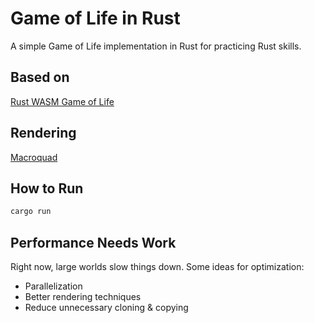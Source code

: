 # Game of Life in Rust

A simple Game of Life implementation in Rust for practicing Rust skills.

## Based on
[Rust WASM Game of Life](https://rustwasm.github.io/book/game-of-life/implementing.html)

## Rendering
[Macroquad](https://macroquad.rs/)

## How to Run
```sh
cargo run
```

## Performance Needs Work
Right now, large worlds slow things down. Some ideas for optimization:
- Parallelization
- Better rendering techniques
- Reduce unnecessary cloning & copying
